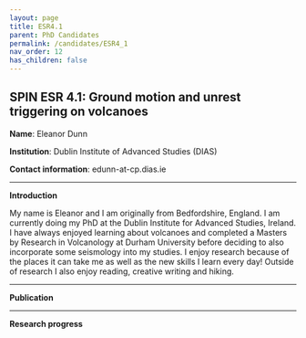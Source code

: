 ```yaml
---
layout: page
title: ESR4.1
parent: PhD Candidates
permalink: /candidates/ESR4_1
nav_order: 12
has_children: false
---
```


## SPIN ESR 4.1: Ground motion and unrest triggering on volcanoes

__Name__: Eleanor Dunn         

__Institution__: Dublin Institute of Advanced Studies (DIAS)

__Contact information__: edunn-at-cp.dias.ie

---
__Introduction__

My name is Eleanor and I am originally from Bedfordshire, England. I am currently doing my PhD at the Dublin Institute for Advanced Studies, Ireland. I have always enjoyed learning about volcanoes and completed a Masters by Research in Volcanology at Durham University before deciding to also incorporate some seismology into my studies. I enjoy research because of the places it can take me as well as the new skills I learn every day! Outside of research I also enjoy reading, creative writing and hiking. 

---
__Publication__

---
__Research progress__













